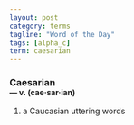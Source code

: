 ```yaml
---
layout: post
category: terms
tagline: "Word of the Day"
tags: [alpha_c]
term: caesarian
---
```


<h3>Caesarian<br/> <small>&mdash; v. (cae<span>&middot;</span>sar<span>&middot;</span>ian)</small></h3>
<p><ol><li>a Caucasian uttering words</li>
</ol></p>
